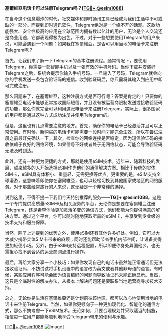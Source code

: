 **塞爾維亞电话卡可以注册Telegram吗？[[TG💪+ @esim1088](https://t.me/s/esim1088)]**

在当今这个信息爆炸的时代，社交媒体和即时通讯工具已经成为我们生活中不可或缺的一部分。而提到即时通讯软件，Telegram绝对是一个绕不开的话题。这款功能强大、安全性极高的应用在全球范围内拥有数以亿计的用户，无论是个人交流还是商业用途，它都表现得极为出色。不过，对于一些想要使用Telegram的用户来说，可能会遇到一个问题：如果我在塞爾維亞，是否可以用当地的电话卡来注册Telegram呢？

首先，让我们来了解一下Telegram的基本注册流程。通常情况下，要使用Telegram，你需要一部智能手机以及一张有效的手机号码。当你下载并安装好Telegram之后，系统会提示你输入手机号码。一旦输入了号码，Telegram就会向你的手机发送一条包含验证码的短信。收到验证码后，你只需将其输入到应用中即可完成注册。

那么问题来了，在塞爾維亞，这种注册方式是否可行呢？答案是肯定的！只要你的塞爾維亞电话卡能够正常接收国际短信，并且没有被运营商限制发送或接收验证码的功能，那么你就完全可以利用这张电话卡来注册Telegram。实际上，很多国家的用户都是通过这种方式成功注册并使用Telegram的。

但是，这里也有几点需要注意的地方。首先，确保你的电话卡已经激活并且可以正常使用。有时候，新购买的电话卡可能需要一段时间才能完全生效，所以在尝试注册之前最好先确认一下。其次，检查你的网络连接是否稳定。因为短信验证码的接收依赖于良好的网络环境，如果信号不好或者处于无网络状态，可能会导致验证码无法及时到达。

此外，还有一种更为便捷的方式，那就是使用eSIM技术。近年来，随着科技的发展，越来越多的人开始选择eSIM作为他们的通信解决方案。相比于传统的实体SIM卡，eSIM具有体积小、重量轻、无需更换等优点。更重要的是，eSIM支持全球漫游，这意味着即使你在塞爾維亞，也可以轻松切换到其他国家或地区的网络服务。对于那些经常旅行的人来说，这无疑是一个非常棒的选择。

说到这里，不得不提一下我们今天特别推荐的服务——**TG💪+ @esim1088**。这是一个专门提供高质量eSIM卡及相关服务的平台，无论你是想要在塞爾維亞注册Telegram，还是希望体验更加灵活多变的通信方式，他们都能为你提供满意的解决方案。通过这个平台，你可以随时随地获取所需的eSIM卡，并享受到专业级的技术支持和服务保障。

当然，除了上述提到的优势之外，使用eSIM还有其他许多好处。例如，它可以大大减少携带实体SIM卡带来的麻烦；同时还能帮助节省手机内部空间，让设备变得更加轻便小巧。另外，由于eSIM支持远程配置，所以即便你身处异国他乡，也无需担心找不到合适的运营商网点进行操作。

最后，再给大家分享一个小技巧：如果你发现自己的电话卡虽然能正常通话但无法接收验证码，不妨试试将手机设置中的语言改为英文或者其他非母语的语言。有时候，某些应用程序可能会因为语言编码的问题而导致验证码未能正确显示。当然，这只是个临时性的解决办法，从根本上解决问题还是要联系当地运营商寻求技术支持。

总之，无论你是生活在塞爾維亞还是计划前往该地区，都可以放心地使用当地的电话卡来注册Telegram。当然，如果你更倾向于一种更加现代化、智能化的通信方式，那么不妨考虑一下eSIM技术。无论如何，只要合理规划并采取适当的措施，相信每一位用户都能够顺利地享受Telegram带来的便利与乐趣。

[[TG💪+ @esim1088](https://t.me/s/esim1088) ![Image](https://i.postimg.cc/4NQfJmqS/Snipaste-2025-05-13-00-14-12.png)]